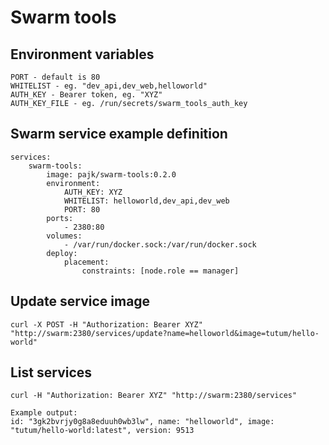 # Swarm tools

## Environment variables

```
PORT - default is 80
WHITELIST - eg. "dev_api,dev_web,helloworld"
AUTH_KEY - Bearer token, eg. "XYZ"
AUTH_KEY_FILE - eg. /run/secrets/swarm_tools_auth_key
```

## Swarm service example definition

```
services:
    swarm-tools:
        image: pajk/swarm-tools:0.2.0
        environment:
            AUTH_KEY: XYZ
            WHITELIST: helloworld,dev_api,dev_web
            PORT: 80
        ports:
            - 2380:80
        volumes:
            - /var/run/docker.sock:/var/run/docker.sock
        deploy:
            placement:
                constraints: [node.role == manager]
```

## Update service image

```
curl -X POST -H "Authorization: Bearer XYZ" "http://swarm:2380/services/update?name=helloworld&image=tutum/hello-world"
```

## List services

```
curl -H "Authorization: Bearer XYZ" "http://swarm:2380/services"

Example output:
id: "3gk2bvrjy0g8a8eduuh0wb3lw", name: "helloworld", image: "tutum/hello-world:latest", version: 9513
```